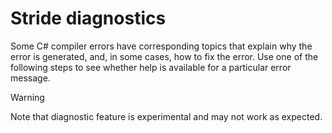 # Stride diagnostics

Some C# compiler errors have corresponding topics that explain why the error is generated, and, in some cases, how to fix the error. Use one of the following steps to see whether help is available for a particular error message.

> [!WARNING]
> Note that diagnostic feature is experimental and may not work as expected.